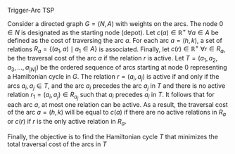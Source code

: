 Trigger-Arc TSP

Consider a directed graph $G = (N, A)$ with weights on the arcs. The node $0 \in N$ is designated as the starting node (depot). Let $c(a) \in \mathbb{R}^+ \ \forall a \in A$ be defined as the cost of traversing the arc $a$. For each arc $a = (h, k)$, a set of relations $R_a = \{(a_1, a) \mid a_1 \in A \}$ is associated. Finally, let $c(r) \in \mathbb{R}^+ \ \forall r \in R_a$, be the traversal cost of the arc $a$ if the relation $r$ is active. Let $T = (a_1, a_2, a_3, \ldots, a_{|N|})$ be the ordered sequence of arcs starting at node 0 representing a Hamiltonian cycle in $G$. The relation $r = (a_i, a_j)$ is active if and only if the arcs $a_i, a_j \in T$, and the arc $a_i$ precedes the arc $a_j$ in $T$ and there is no active relation $r_1 = (a_i, a_j) \in R_{a_j}$ such that $a_i$ precedes $a_i$ in $T$. It follows that for each arc $a$, at most one relation can be active. As a result, the traversal cost of the arc $a = (h, k)$ will be equal to $c(a)$ if there are no active relations in $R_a$ or $c(r)$ if $r$ is the only active relation in $R_a$.

Finally, the objective is to find the Hamiltonian cycle $T$ that minimizes the total traversal cost of the arcs in $T$